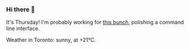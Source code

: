 ### Hi there :wave:

It's Thursday! I'm probably working for [this bunch](https://github.com/kohofinancial), polishing a command line interface.

Weather in Toronto: sunny, at +21°C.
